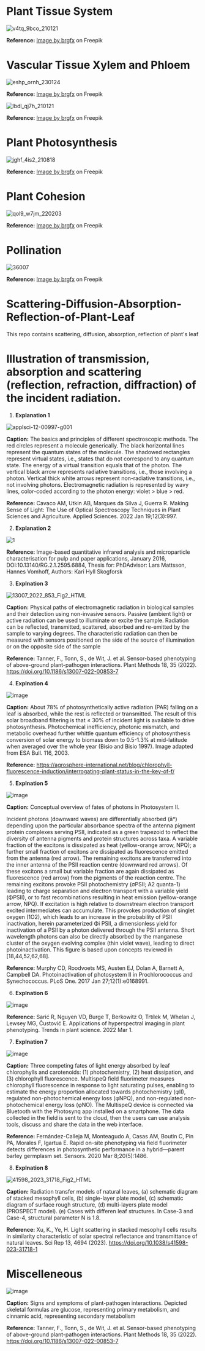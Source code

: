 # Plant Tissue System

![v4tq_9bco_210121](https://github.com/ParthaPRay/Scattering-Diffusion-Absorption-Reflection-of-Plant-Leaf/assets/1689639/271acf1a-de9f-4d1a-b76e-0bdc1fc1054b)

**Reference:** <a href="https://www.freepik.com/free-vector/diagram-showing-plant-tissue-systems_13225510.htm#query=plant%20disease&position=2&from_view=keyword&track=ais">Image by brgfx</a> on Freepik

# Vascular Tissue Xylem and Phloem

![eshp_ornh_230124](https://github.com/ParthaPRay/Plant-Leaf-Informatics/assets/1689639/f145a369-af3f-4d09-b193-01ee5c366a19)

**Reference:** <a href="https://www.freepik.com/free-vector/plant-cohesion-vascular-tissue-xylem-phloem_37881485.htm#page=2&query=plant%20disease&position=24&from_view=search&track=ais">Image by brgfx</a> on Freepik

![lbdl_qj7h_210121](https://github.com/ParthaPRay/Plant-Leaf-Informatics/assets/1689639/fd9e3b67-e581-465a-9fe4-a4b355e7886c)

**Reference:** <a href="https://www.freepik.com/free-vector/diagram-showing-xylem-phloem-plant_13225464.htm#page=3&query=plant%20disease&position=25&from_view=search&track=ais">Image by brgfx</a> on Freepik


# Plant Photosynthesis

![jghf_4is2_210818](https://github.com/ParthaPRay/Plant-Leaf-Informatics/assets/1689639/75c85e13-197b-4337-b0f0-8fe669e794cc)

**Reference:** <a href="https://www.freepik.com/free-vector/diagram-showing-process-photosynthesis-plant_20500234.htm#page=3&query=plant%20disease&position=14&from_view=search&track=ais">Image by brgfx</a> on Freepik

# Plant Cohesion

![qol9_w7jm_220203](https://github.com/ParthaPRay/Plant-Leaf-Informatics/assets/1689639/fe77fa33-8f22-40ba-8552-89e03f975b13)


**Reference:**  <a href="https://www.freepik.com/free-vector/digram-showing-movement-water-plants_27546482.htm#page=2&query=plant%20disease&position=5&from_view=search&track=ais">Image by brgfx</a> on Freepik


# Pollination

![36007](https://github.com/ParthaPRay/Plant-Leaf-Informatics/assets/1689639/1c59f422-109b-4d50-b4da-e1220352e235)


**Reference:** <a href="https://www.freepik.com/free-vector/diagram-showing-pollination-with-flower-bee_6052414.htm#query=plant%20disease&position=49&from_view=search&track=ais">Image by brgfx</a> on Freepik




# Scattering-Diffusion-Absorption-Reflection-of-Plant-Leaf
This repo contains scattering, diffusion, absorption, reflection of plant's leaf

# Illustration of transmission, absorption and scattering (reflection, refraction, diffraction) of the incident radiation.


1. **Explanation 1**

![applsci-12-00997-g001](https://github.com/ParthaPRay/Scattering-Diffusion-Absorption-Reflection-of-Plant-Leaf/assets/1689639/b4d0db88-3449-4b06-b814-6c73d2132531)

**Caption:** The basics and principles of different spectroscopic methods. The red circles represent a molecule generically. The black horizontal lines represent the quantum states of the molecule. The shadowed rectangles represent virtual states, i.e., states that do not correspond to any quantum state. The energy of a virtual transition equals that of the photon. The vertical black arrow represents radiative transitions, i.e., those involving a photon. Vertical thick white arrows represent non-radiative transitions, i.e., not involving photons. Electromagnetic radiation is represented by wavy lines, color-coded according to the photon energy: violet > blue > red.

 
**Reference:** Cavaco AM, Utkin AB, Marques da Silva J, Guerra R. Making Sense of Light: The Use of Optical Spectroscopy Techniques in Plant Sciences and Agriculture. Applied Sciences. 2022 Jan 19;12(3):997.



2. **Explanation 2**
   
![1](https://github.com/ParthaPRay/Scattering-Diffusion-Absorption-Reflection-of-Plant-Leaf/assets/1689639/32a44143-e751-4245-916a-810a588a9563)

**Reference:** Image-based quantitative infrared analysis and microparticle characterisation for pulp and paper applications, January 2016, DOI:10.13140/RG.2.1.2595.6884, Thesis for: PhDAdvisor: Lars Mattsson, Hannes Vomhoff, Authors: Kari Hyll Skogforsk


3. **Explnation 3**
   
![13007_2022_853_Fig2_HTML](https://github.com/ParthaPRay/Scattering-Diffusion-Absorption-Reflection-of-Plant-Leaf/assets/1689639/8e8c6b39-d743-47b5-8942-1a19ca0f9b51)

**Caption:** Physical paths of electromagnetic radiation in biological samples and their detection using non-invasive sensors. Passive (ambient light) or active radiation can be used to illuminate or excite the sample. Radiation can be reflected, transmitted, scattered, absorbed and re-emitted by the sample to varying degrees. The characteristic radiation can then be measured with sensors positioned on the side of the source of illumination or on the opposite side of the sample

**Reference:** Tanner, F., Tonn, S., de Wit, J. et al. Sensor-based phenotyping of above-ground plant-pathogen interactions. Plant Methods 18, 35 (2022). https://doi.org/10.1186/s13007-022-00853-7


4. **Explnation 4**

![image](https://github.com/ParthaPRay/Scattering-Diffusion-Absorption-Reflection-of-Plant-Leaf/assets/1689639/33eb4a5c-6974-4be8-8141-bae0567dadd3)

**Caption:** About 78% of photosynthetically active radiation (PAR) falling on a leaf is absorbed, while the rest is reflected or transmitted. The result of this solar broadband filtering is that ≤ 30% of incident light is available to drive photosynthesis. Photochemical inefficiency, photonic mismatch, and metabolic overhead further whittle quantum efficiency of photosynthesis conversion of solar energy to biomass down to 0.5-1.3% at mid-latitude when averaged over the whole year (Bisio and Bisio 1997). Image adapted from ESA Bull. 116, 2003.

**Reference:** https://agrosphere-international.net/blog/chlorophyll-fluorescence-induction/interrogating-plant-status-in-the-key-of-f/

5. **Explnation 5**
   
![image](https://github.com/ParthaPRay/Scattering-Diffusion-Absorption-Reflection-of-Plant-Leaf/assets/1689639/0034a912-622c-4dcd-9254-228e1a364155)

**Caption:** Conceptual overview of fates of photons in Photosystem II.

Incident photons (downward waves) are differentially absorbed (ā*) depending upon the particular absorbance spectra of the antenna pigment protein complexes serving PSII, indicated as a green trapezoid to reflect the diversity of antenna pigments and protein structures across taxa. A variable fraction of the excitons is dissipated as heat (yellow-orange arrow, NPQ); a further small fraction of excitons are dissipated as fluorescence emitted from the antenna (red arrow). The remaining excitons are transferred into the inner antenna of the PSII reaction centre (downward red arrows). Of these excitons a small but variable fraction are again dissipated as fluorescence (red arrow) from the pigments of the reaction centre. The remaining excitons provoke PSII photochemistry (σPSII; A2 quanta-1) leading to charge separation and electron transport with a variable yield (ΦPSII), or to fast recombinations resulting in heat emission (yellow-orange arrow, NPQ). If excitation is high relative to downstream electron transport excited intermediates can accumulate. This provokes production of singlet oxygen (1O2), which leads to an increase in the probability of PSII inactivation, herein parameterized Φi PSII, a dimensionless yield for inactivation of a PSII by a photon delivered through the PSII antenna. Short wavelength photons can also be directly absorbed by the manganese cluster of the oxygen evolving complex (thin violet wave), leading to direct photoinactivation. This figure is based upon concepts reviewed in [18,44,52,62,68].

**Reference:** Murphy CD, Roodvoets MS, Austen EJ, Dolan A, Barnett A, Campbell DA. Photoinactivation of photosystem II in Prochlorococcus and Synechococcus. PLoS One. 2017 Jan 27;12(1):e0168991.

6. **Explnation 6**

![image](https://github.com/ParthaPRay/Scattering-Diffusion-Absorption-Reflection-of-Plant-Leaf/assets/1689639/08b1c0fb-e407-49e4-93ce-f8bc3b00188c)

**Reference:** Sarić R, Nguyen VD, Burge T, Berkowitz O, Trtílek M, Whelan J, Lewsey MG, Čustović E. Applications of hyperspectral imaging in plant phenotyping. Trends in plant science. 2022 Mar 1.


7. **Explnation 7**

![image](https://github.com/ParthaPRay/Scattering-Diffusion-Absorption-Reflection-of-Plant-Leaf/assets/1689639/70306080-dbda-4a64-9318-44feb290b1b6)


**Caption:** Three competing fates of light energy absorbed by leaf chlorophylls and carotenoids: (1) photochemistry, (2) heat dissipation, and (3) chlorophyll fluorescence. MultispeQ field fluorimeter measures chlorophyll fluorescence in response to light saturating pulses, enabling to estimate the energy proportion allocated towards photochemistry (φII), regulated non-photochemical energy loss (φNPQ), and non-regulated non-photochemical energy loss (φNO). The MultispeQ device is connected via Bluetooth with the Photosynq app installed on a smartphone. The data collected in the field is sent to the cloud, then the users can use analysis tools, discuss and share the data in the web interface.

**Reference:** Fernández-Calleja M, Monteagudo A, Casas AM, Boutin C, Pin PA, Morales F, Igartua E. Rapid on-site phenotyping via field fluorimeter detects differences in photosynthetic performance in a hybrid—parent barley germplasm set. Sensors. 2020 Mar 8;20(5):1486.


8. **Explnation 8**

   
![41598_2023_31718_Fig2_HTML](https://github.com/ParthaPRay/Scattering-Diffusion-Absorption-Reflection-of-Plant-Leaf/assets/1689639/1f8e60b3-d5e1-489e-b96d-3929ec31b097)

**Caption:** Radiation transfer models of natural leaves, (a) schematic diagram of stacked mesophyll cells,
(b) single-layer plate model, (c) schematic diagram of surface rough structure, (d) multi-layers plate model
(PROSPECT model). (e) Cases with differen leaf structures. In Case-3 and Case-4, structural parameter N is 1.8.


**Reference:** Xu, K., Ye, H. Light scattering in stacked mesophyll cells results in similarity characteristic of solar spectral reflectance and transmittance of natural leaves. Sci Rep 13, 4694 (2023). https://doi.org/10.1038/s41598-023-31718-1


# Miscelleneous 

![image](https://github.com/ParthaPRay/Scattering-Diffusion-Absorption-Reflection-of-Plant-Leaf/assets/1689639/df4defbc-4aab-4e0c-8c05-45cd4f79f701)

**Caption:** Signs and symptoms of plant-pathogen interactions. Depicted skeletal formulas are glucose, representing primary metabolism, and cinnamic acid, representing secondary metabolism

**Reference:** Tanner, F., Tonn, S., de Wit, J. et al. Sensor-based phenotyping of above-ground plant-pathogen interactions. Plant Methods 18, 35 (2022). https://doi.org/10.1186/s13007-022-00853-7
